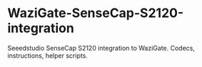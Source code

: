 # WaziGate-SenseCap-S2120-integration
Seeedstudio SenseCap S2120 integration to WaziGate. Codecs, instructions, helper scripts. 
